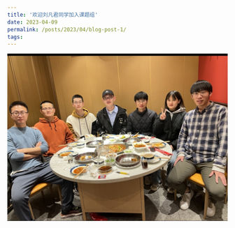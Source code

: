 ```yaml
---
title: '欢迎刘凡君同学加入课题组'
date: 2023-04-09
permalink: /posts/2023/04/blog-post-1/
tags:
---
```


![欢迎刘凡君同学加入课题组.jpg](/images/activity/欢迎刘凡君同学加入课题组.jpg)